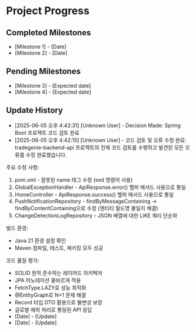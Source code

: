 # Project Progress

## Completed Milestones
- [Milestone 1] - [Date]
- [Milestone 2] - [Date]

## Pending Milestones
- [Milestone 3] - [Expected date]
- [Milestone 4] - [Expected date]

## Update History

- [2025-06-05 오후 4:42:31] [Unknown User] - Decision Made: Spring Boot 프로젝트 코드 검토 완료
- [2025-06-05 오후 4:42:15] [Unknown User] - 코드 검토 및 오류 수정 완료: tradegenie-backend-api 프로젝트의 전체 코드 검토를 수행하고 발견된 모든 오류를 수정 완료했습니다.

주요 수정 사항:
1. pom.xml - 잘못된 name 태그 수정 (sed 명령어 사용)
2. GlobalExceptionHandler - ApiResponse.error() 헬퍼 메서드 사용으로 통일
3. HomeController - ApiResponse.success() 헬퍼 메서드 사용으로 통일  
4. PushNotificationRepository - findByMessageContaining → findByContentContaining으로 수정 (엔티티 필드명 불일치 해결)
5. ChangeDetectionLogRepository - JSON 배열에 대한 LIKE 쿼리 단순화

빌드 환경:
- Java 21 환경 설정 확인
- Maven 컴파일, 테스트, 패키징 모두 성공

코드 품질 평가:
- SOLID 원칙 준수하는 레이어드 아키텍처
- JPA 어노테이션 올바르게 적용
- FetchType.LAZY로 성능 최적화
- @EntityGraph로 N+1 문제 해결
- Record 타입 DTO 활용으로 불변성 보장
- 글로벌 예외 처리로 통일된 API 응답
- [Date] - [Update]
- [Date] - [Update]
